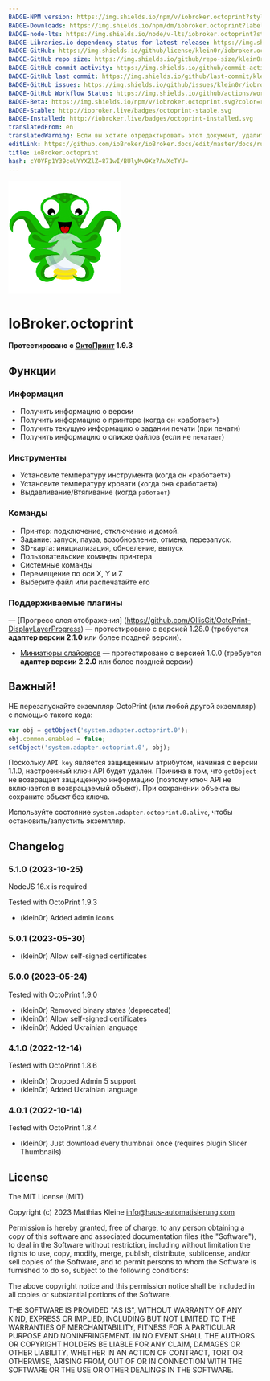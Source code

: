 ```yaml
---
BADGE-NPM version: https://img.shields.io/npm/v/iobroker.octoprint?style=flat-square
BADGE-Downloads: https://img.shields.io/npm/dm/iobroker.octoprint?label=npm%20downloads&style=flat-square
BADGE-node-lts: https://img.shields.io/node/v-lts/iobroker.octoprint?style=flat-square
BADGE-Libraries.io dependency status for latest release: https://img.shields.io/librariesio/release/npm/iobroker.octoprint?label=npm%20dependencies&style=flat-square
BADGE-GitHub: https://img.shields.io/github/license/klein0r/iobroker.octoprint?style=flat-square
BADGE-GitHub repo size: https://img.shields.io/github/repo-size/klein0r/iobroker.octoprint?logo=github&style=flat-square
BADGE-GitHub commit activity: https://img.shields.io/github/commit-activity/m/klein0r/iobroker.octoprint?logo=github&style=flat-square
BADGE-GitHub last commit: https://img.shields.io/github/last-commit/klein0r/iobroker.octoprint?logo=github&style=flat-square
BADGE-GitHub issues: https://img.shields.io/github/issues/klein0r/iobroker.octoprint?logo=github&style=flat-square
BADGE-GitHub Workflow Status: https://img.shields.io/github/actions/workflow/status/klein0r/iobroker.octoprint/test-and-release.yml?branch=master&logo=github&style=flat-square
BADGE-Beta: https://img.shields.io/npm/v/iobroker.octoprint.svg?color=red&label=beta
BADGE-Stable: http://iobroker.live/badges/octoprint-stable.svg
BADGE-Installed: http://iobroker.live/badges/octoprint-installed.svg
translatedFrom: en
translatedWarning: Если вы хотите отредактировать этот документ, удалите поле «translationFrom», в противном случае этот документ будет снова автоматически переведен
editLink: https://github.com/ioBroker/ioBroker.docs/edit/master/docs/ru/adapterref/iobroker.octoprint/README.md
title: ioBroker.octoprint
hash: cYOYFp1Y39ceUYYXZlZ+871wI/BUlyMv9Kz7AwXcTYU=
---
```

![Логотип](../../../en/admin/octoprint.png)

# IoBroker.octoprint
**Протестировано с [ОктоПринт](https://github.com/OctoPrint/OctoPrint/releases) 1.9.3**

## Функции
### Информация
- Получить информацию о версии
- Получить информацию о принтере (когда он «работает»)
- Получить текущую информацию о задании печати (при печати)
- Получить информацию о списке файлов (если не ``печатает``)

### Инструменты
- Установите температуру инструмента (когда он «работает»)
- Установите температуру кровати (когда она «работает»)
- Выдавливание/Втягивание (когда ``работает``)

### Команды
- Принтер: подключение, отключение и домой.
- Задание: запуск, пауза, возобновление, отмена, перезапуск.
- SD-карта: инициализация, обновление, выпуск
- Пользовательские команды принтера
- Системные команды
- Перемещение по оси X, Y и Z
- Выберите файл или распечатайте его

### Поддерживаемые плагины
— [Прогресс слоя отображения] (https://github.com/OllisGit/OctoPrint-DisplayLayerProgress) — протестировано с версией 1.28.0 (требуется **адаптер версии 2.1.0** или более поздней версии).
- [Миниатюры слайсеров](https://github.com/jneilliii/OctoPrint-PrusaSlicerThumbnails) — протестировано с версией 1.0.0 (требуется **адаптер версии 2.2.0** или более поздней версии)

## Важный!
НЕ перезапускайте экземпляр OctoPrint (или любой другой экземпляр) с помощью такого кода:

```javascript
var obj = getObject('system.adapter.octoprint.0');
obj.common.enabled = false;
setObject('system.adapter.octoprint.0', obj);
```

Поскольку `API key` является защищенным атрибутом, начиная с версии 1.1.0, настроенный ключ API будет удален. Причина в том, что `getObject` не возвращает защищенную информацию (поэтому ключ API не включается в возвращаемый объект). При сохранении объекта вы сохраните объект без ключа.

Используйте состояние `system.adapter.octoprint.0.alive`, чтобы остановить/запустить экземпляр.

## Changelog

<!--
  Placeholder for the next version (at the beginning of the line):
  ### **WORK IN PROGRESS**
-->
### 5.1.0 (2023-10-25)

NodeJS 16.x is required

Tested with OctoPrint 1.9.3

* (klein0r) Added admin icons

### 5.0.1 (2023-05-30)

* (klein0r) Allow self-signed certificates

### 5.0.0 (2023-05-24)

Tested with OctoPrint 1.9.0

* (klein0r) Removed binary states (deprecated)
* (klein0r) Allow self-signed certificates
* (klein0r) Added Ukrainian language

### 4.1.0 (2022-12-14)

Tested with OctoPrint 1.8.6

* (klein0r) Dropped Admin 5 support
* (klein0r) Added Ukrainian language

### 4.0.1 (2022-10-14)

Tested with OctoPrint 1.8.4

* (klein0r) Just download every thumbnail once (requires plugin Slicer Thumbnails)

## License

The MIT License (MIT)

Copyright (c) 2023 Matthias Kleine <info@haus-automatisierung.com>

Permission is hereby granted, free of charge, to any person obtaining a copy
of this software and associated documentation files (the "Software"), to deal
in the Software without restriction, including without limitation the rights
to use, copy, modify, merge, publish, distribute, sublicense, and/or sell
copies of the Software, and to permit persons to whom the Software is
furnished to do so, subject to the following conditions:

The above copyright notice and this permission notice shall be included in
all copies or substantial portions of the Software.

THE SOFTWARE IS PROVIDED "AS IS", WITHOUT WARRANTY OF ANY KIND, EXPRESS OR
IMPLIED, INCLUDING BUT NOT LIMITED TO THE WARRANTIES OF MERCHANTABILITY,
FITNESS FOR A PARTICULAR PURPOSE AND NONINFRINGEMENT. IN NO EVENT SHALL THE
AUTHORS OR COPYRIGHT HOLDERS BE LIABLE FOR ANY CLAIM, DAMAGES OR OTHER
LIABILITY, WHETHER IN AN ACTION OF CONTRACT, TORT OR OTHERWISE, ARISING FROM,
OUT OF OR IN CONNECTION WITH THE SOFTWARE OR THE USE OR OTHER DEALINGS IN
THE SOFTWARE.